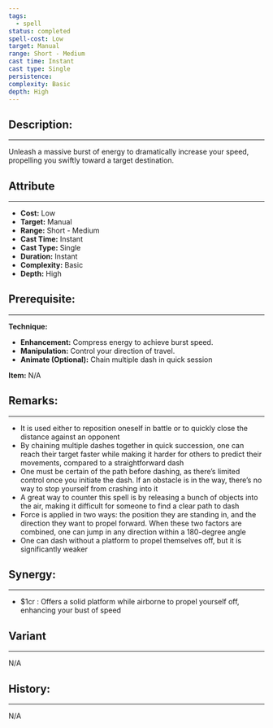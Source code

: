 ```yaml
---
tags:
  - spell
status: completed
spell-cost: Low
target: Manual
range: Short - Medium
cast time: Instant
cast type: Single
persistence:
complexity: Basic
depth: High
---
```

## Description:  
---  
Unleash a massive burst of energy to dramatically increase your speed, propelling you swiftly toward a target destination.  
  
## Attribute  
___  
- __Cost:__ Low  
- __Target:__ Manual  
- __Range:__ Short - Medium  
- __Cast Time:__ Instant  
- __Cast Type:__ Single  
- __Duration:__ Instant  
- __Complexity:__ Basic  
- __Depth:__ High  
  
## Prerequisite:  
___  
  
__Technique:__  
- __Enhancement:__ Compress energy to achieve burst speed.  
- __Manipulation:__ Control your direction of travel.  
- __Animate (Optional):__ Chain multiple dash in quick session  
  
__Item:__ N/A  
  
## Remarks:  
___  
- It is used either to reposition oneself in battle or to quickly close the distance against an opponent  
- By chaining multiple dashes together in quick succession, one can reach their target faster while making it harder for others to predict their movements, compared to a straightforward dash  
- One must be certain of the path before dashing, as there’s limited control once you initiate the dash. If an obstacle is in the way, there’s no way to stop yourself from crashing into it  
- A great way to counter this spell is by releasing a bunch of objects into the air, making it difficult for someone to find a clear path to dash  
- Force is applied in two ways: the position they are standing in, and the direction they want to propel forward. When these two factors are combined, one can jump in any direction within a 180-degree angle  
- One can dash without a platform to propel themselves off, but it is significantly weaker  
  
## Synergy:  
___  
- $1cr : Offers a solid platform while airborne to propel yourself off, enhancing your bust of speed  
  
## Variant  
___  
N/A  
  
## History:  
___  
N/A